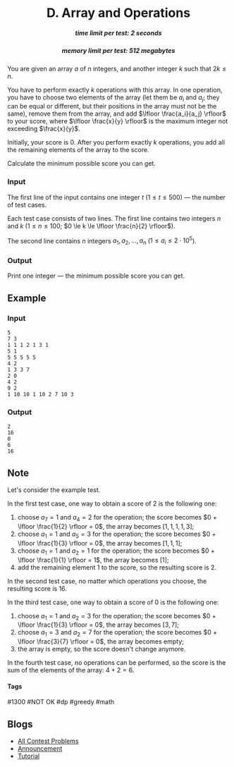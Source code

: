 <h1 style='text-align: center;'> D. Array and Operations</h1>

<h5 style='text-align: center;'>time limit per test: 2 seconds</h5>
<h5 style='text-align: center;'>memory limit per test: 512 megabytes</h5>

You are given an array $a$ of $n$ integers, and another integer $k$ such that $2k \le n$.

You have to perform exactly $k$ operations with this array. In one operation, you have to choose two elements of the array (let them be $a_i$ and $a_j$; they can be equal or different, but their positions in the array must not be the same), remove them from the array, and add $\lfloor \frac{a_i}{a_j} \rfloor$ to your score, where $\lfloor \frac{x}{y} \rfloor$ is the maximum integer not exceeding $\frac{x}{y}$.

Initially, your score is $0$. After you perform exactly $k$ operations, you add all the remaining elements of the array to the score.

Calculate the minimum possible score you can get.

### Input

The first line of the input contains one integer $t$ ($1 \le t \le 500$) — the number of test cases.

Each test case consists of two lines. The first line contains two integers $n$ and $k$ ($1 \le n \le 100$; $0 \le k \le \lfloor \frac{n}{2} \rfloor$).

The second line contains $n$ integers $a_1, a_2, \dots, a_n$ ($1 \le a_i \le 2 \cdot 10^5$).

### Output

Print one integer — the minimum possible score you can get.

## Example

### Input


```text
5
7 3
1 1 1 2 1 3 1
5 1
5 5 5 5 5
4 2
1 3 3 7
2 0
4 2
9 2
1 10 10 1 10 2 7 10 3
```
### Output


```text
2
16
0
6
16
```
## Note

Let's consider the example test.

In the first test case, one way to obtain a score of $2$ is the following one:

1. choose $a_7 = 1$ and $a_4 = 2$ for the operation; the score becomes $0 + \lfloor \frac{1}{2} \rfloor = 0$, the array becomes $[1, 1, 1, 1, 3]$;
2. choose $a_1 = 1$ and $a_5 = 3$ for the operation; the score becomes $0 + \lfloor \frac{1}{3} \rfloor = 0$, the array becomes $[1, 1, 1]$;
3. choose $a_1 = 1$ and $a_2 = 1$ for the operation; the score becomes $0 + \lfloor \frac{1}{1} \rfloor = 1$, the array becomes $[1]$;
4. add the remaining element $1$ to the score, so the resulting score is $2$.

In the second test case, no matter which operations you choose, the resulting score is $16$.

In the third test case, one way to obtain a score of $0$ is the following one:

1. choose $a_1 = 1$ and $a_2 = 3$ for the operation; the score becomes $0 + \lfloor \frac{1}{3} \rfloor = 0$, the array becomes $[3, 7]$;
2. choose $a_1 = 3$ and $a_2 = 7$ for the operation; the score becomes $0 + \lfloor \frac{3}{7} \rfloor = 0$, the array becomes empty;
3. the array is empty, so the score doesn't change anymore.

In the fourth test case, no operations can be performed, so the score is the sum of the elements of the array: $4 + 2 = 6$.



#### Tags 

#1300 #NOT OK #dp #greedy #math 

## Blogs
- [All Contest Problems](../Codeforces_Round_760_(Div._3).md)
- [Announcement](../blogs/Announcement.md)
- [Tutorial](../blogs/Tutorial.md)
